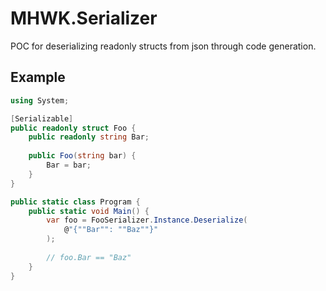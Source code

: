 ﻿# MHWK.Serializer

POC for deserializing readonly structs from json through code generation.

## Example

```c#
using System;

[Serializable]
public readonly struct Foo {
    public readonly string Bar;
    
    public Foo(string bar) {
        Bar = bar;
    }
}

public static class Program {
    public static void Main() {
        var foo = FooSerializer.Instance.Deserialize(
            @"{""Bar"": ""Baz""}"
        );
        
        // foo.Bar == "Baz"
    }
}
```